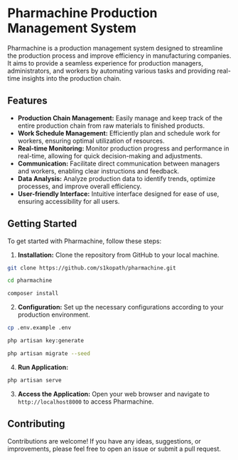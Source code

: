 # Pharmachine Production Management System

Pharmachine is a production management system designed to streamline the production process and improve efficiency in manufacturing companies. It aims to provide a seamless experience for production managers, administrators, and workers by automating various tasks and providing real-time insights into the production chain.

## Features

- **Production Chain Management:** Easily manage and keep track of the entire production chain from raw materials to finished products.
- **Work Schedule Management:** Efficiently plan and schedule work for workers, ensuring optimal utilization of resources.
- **Real-time Monitoring:** Monitor production progress and performance in real-time, allowing for quick decision-making and adjustments.
- **Communication:** Facilitate direct communication between managers and workers, enabling clear instructions and feedback.
- **Data Analysis:** Analyze production data to identify trends, optimize processes, and improve overall efficiency.
- **User-friendly Interface:** Intuitive interface designed for ease of use, ensuring accessibility for all users.

## Getting Started

To get started with Pharmachine, follow these steps:

1. **Installation:** Clone the repository from GitHub to your local machine.

```bash
git clone https://github.com/s1kopath/pharmachine.git
```
```bash
cd pharmachine
```
```bash
composer install
```

2. **Configuration:** Set up the necessary configurations according to your production environment.

```bash
cp .env.example .env
```
```bash
php artisan key:generate
```
```bash
php artisan migrate --seed
```
4. **Run Application:**

```bash
php artisan serve
```
3. **Access the Application:** Open your web browser and navigate to `http://localhost8000` to access Pharmachine.

## Contributing

Contributions are welcome! If you have any ideas, suggestions, or improvements, please feel free to open an issue or submit a pull request.

